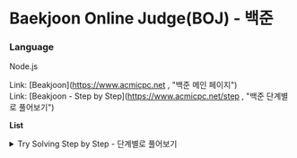 # Baekjoon Online Judge(BOJ) - 백준

### Language

Node.js

Link: [Beakjoon](https://www.acmicpc.net , "백준 메인 페이지")  
Link: [Beakjoon - Step by Step](https://www.acmicpc.net/step , "백준 단계별로 풀어보기")

**List**

<details markdown="1">
<summary>Try Solving Step by Step - 단계별로 풀어보기</summary>

- [ ] 1. 입출력과 사칙연산
- [ ] 2. if문
- [ ] 3. for문
- [ ] 4. while문
- [ ] 5. 1차원 배열
- [ ] 6. 함수
- [ ] 7. 문자열
- [ ] 8. 기본 수학 1
- [ ] 9. 기본 수학 2
- [ ] 10. 재귀
- [ ] 11. 브루트 포스
- [ ] 12. 정렬
- [ ] 13. 집합과 맵
- [ ] 14. 백트래킹
- [ ] 15. 동적 계획법 1
- [ ] 16. 그리디 알고리즘
- [ ] 17. 정수론 및 조합론
- [ ] 18. 스택
- [ ] 19. 큐, 덱
- [ ] 20. 분할 정복
  </details>
